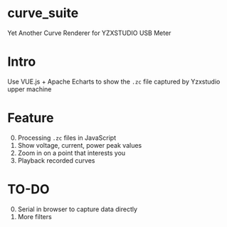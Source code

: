 # curve_suite
Yet Another Curve Renderer for YZXSTUDIO USB Meter

# Intro
Use VUE.js + Apache Echarts to show the `.zc` file captured by Yzxstudio upper machine

# Feature
0. Processing `.zc` files in JavaScript
1. Show voltage, current, power peak values
2. Zoom in on a point that interests you
3. Playback recorded curves

# TO-DO
0. Serial in browser to capture data directly
1. More filters
